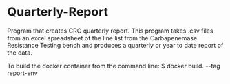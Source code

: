 # Quarterly-Report
Program that creates CRO quarterly report.
This program takes .csv files from an excel spreadsheet of the line list from the Carbapenemase Resistance Testing bench and produces a quarterly or year to date report of the data.  

To build the docker container from the command line:
$ docker build. --tag report-env
